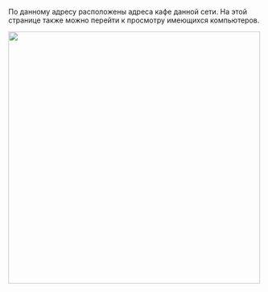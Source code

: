 По данному адресу расположены адреса кафе данной сети. 
На этой странице также можно перейти к просмотру имеющихся компьютеров.

<img style="height:500px" src="../images/home.JPG">
